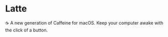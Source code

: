 # Latte
☕ A new generation of Caffeine for macOS. Keep your computer awake with the click of a button.
